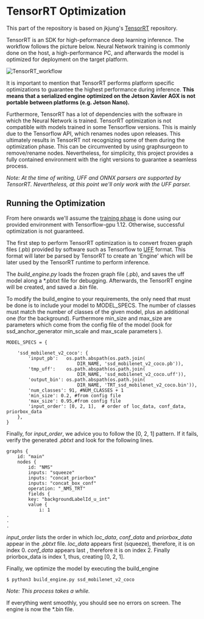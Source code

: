 TensorRT Optimization
====================================

This part of the repository is based on jkjung's [TensorRT](https://github.com/jkjung-avt/tensorrt_demos) repository.

TensorRT is an SDK for high-peformance deep learning inference. The workflow follows the picture below. Neural Network training is commonly done on the host, a high-performance PC, and afterwards the model is optimized for deployment on the target platform.



![TensorRT_workflow](docs/tensor_rt_workflow.jpeg)



It is important to mention that TensorRT performs platform specific optimizations to guarantee the highest performance during inference. **This means that a serialized engine optimized on the Jetson Xavier AGX is not portable between platforms (e.g. Jetson Nano).** 

Furthermore, TensorRT has a lot of dependencies with the software in which the Neural Network is trained. TensorRT optimization is not compatible with models trained in some Tensorflow versions. This is mainly due to the Tensorflow API, which renames nodes upon releases. This ultimately results in TensorRT not recognizing some of them during the optimization phase. This can be circumvented by using graphsurgeon to remove/rename nodes. Nevertheless, for simplicity, this project provides a fully contained environment with the right versions to guarantee a seamless process.

*Note: At the time of writing, UFF and ONNX parsers are supported by TensorRT. Nevertheless, at this point we'll only work with the UFF parser.*



## Running the Optimization

From here onwards we'll assume the [training phase](../tensorflow_training) is done using our provided environment with Tensorflow-gpu 1.12. Otherwise, successful optimization is not guaranteed.

The first step to perform TensorRT optimization is to convert frozen graph files (.pb) provided by software such as Tensorflow to [UFF](https://docs.nvidia.com/deeplearning/sdk/tensorrt-api/python_api/uff/uff.html) format. This format will later be parsed by TensorRT  to create an 'Engine' which will be later used by the TensorRT runtime to perform inference.

The *build_engine.py* loads the frozen graph file (.pb), and saves the uff model along a *.pbtxt file for debugging. Afterwards, the TensorRT engine will be created, and saved a .bin file. 

To modify the build_engine to your requirements, the only need that must be done is to include your model to MODEL_SPECS. The number of classes must match the number of classes of the given model, plus an additional one (for the background). Furthermore min_size and max_size are parameters which come from the config file of the model (look for ssd_anchor_generator min_scale and max_scale parameters ). 

```
MODEL_SPECS = {

    'ssd_mobilenet_v2_coco': {
        'input_pb':   os.path.abspath(os.path.join(
                          DIR_NAME, 'ssd_mobilenet_v2_coco.pb')),
        'tmp_uff':    os.path.abspath(os.path.join(
                          DIR_NAME, 'ssd_mobilenet_v2_coco.uff')),
        'output_bin': os.path.abspath(os.path.join(
                          DIR_NAME, 'TRT_ssd_mobilenet_v2_coco.bin')),
        'num_classes': 91, #NUM_CLASSES + 1
        'min_size': 0.2, #from config file
        'max_size': 0.95,#from config file
        'input_order': [0, 2, 1],  # order of loc_data, conf_data, priorbox_data
    },
}
```



Finally, for *input_order*, we advice you to follow the [0, 2, 1] pattern. If it fails, verify the generated *.pbtxt* and look for the following lines. 

```
graphs {
	id: "main"
	nodes {
		id: "NMS"
		inputs: "squeeze"
		inputs: "concat_priorbox"
		inputs: "concat_box_conf"
		operation: "_NMS_TRT"
		fields {
		key: "backgroundLabelId_u_int"
		value {
			i: 1
.
.
.
```

*input_order* lists the order in which *loc_data*, *conf_data* and *priorbox_data* appear in the *.pbtxt* file. *loc_data* appears first (squeeze), therefore, it is on index 0. *conf_data* appears last , therefore it is on index 2. Finally priorbox_data is index 1, thus, creating [0, 2, 1].



Finally, we optimize the model by executing the build_engine

```
$ python3 build_engine.py ssd_mobilenet_v2_coco
```

*Note: This process takes a while.*

If everything went smoothly, you should see no errors on screen. The engine is now the *.bin file.